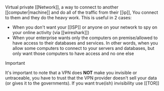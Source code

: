 Virtual private [[Network]], a way to connect to another [[computer|machine]] and do all of the traffic from their [[ip]], You connect to them and they do the heavy work. This is useful in 2 cases:

- When you don't want your [[ISP]] or anyone on your network to spy on your online activity (via [[wireshark]])
- When your enterprise wants only the computers on premise/allowed to have access to their databases and services. In other words, when you allow some computers to connect to your servers and databases, but only want those computers to have access and no one else

> [!important]
> It's important to note that a VPN does **NOT** make you invisible or  untraceable, you have to trust that the VPN provider doesn't sell your data (or gives it to the governments). If you want true(ish) invisibility use [[TOR]] 
